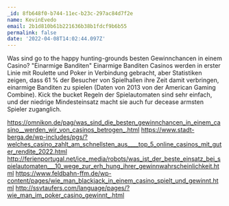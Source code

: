 ```yaml
---
_id: 8fb648f0-b744-11ec-b23c-297ac84d7f2e
name: KevinEvedo
email: 2b1d810b61b221636b38b1fdcf9b6b55
permalink: false
date: '2022-04-08T14:02:44.097Z'
---
```

Was sind go to the happy hunting-grounds besten Gewinnchancen in einem Casino? &quot;Einarmige Banditen&quot; 
Einarmige Banditen 
Casinos werden in erster Linie mit Roulette und Poker in Verbindung gebracht, aber Statistiken zeigen, dass 61 % der Besucher von Spielhallen ihre Zeit damit verbringen, einarmige Banditen zu spielen (Daten von 2013 von der American Gaming Combine). Kick the bucket Regeln der Spielautomaten sind sehr einfach, und der niedrige Mindesteinsatz macht sie auch fur decease armsten Spieler zuganglich. 
 
 
https://omnikon.de/pag/was_sind_die_besten_gewinnchancen_in_einem_casino__werden_wir_von_casinos_betrogen_.html
https://www.stadt-berga.de/wp-includes/pgs/?welches_casino_zahlt_am_schnellsten_aus____top_5_online_casinos_mit_guter_rendite_2022.html
http://ferienportugal.net/ice_media/robots/was_ist_der_beste_einsatz_bei_spielautomaten___10_wege_zur_erh_hung_ihrer_gewinnwahrscheinlichkeit.html
https://www.feldbahn-ffm.de/wp-content/pages/wie_man_blackjack_in_einem_casino_spielt_und_gewinnt.html
http://ssvtaufers.com/language/pages/?wie_man_im_poker_casino_gewinnt_.html
